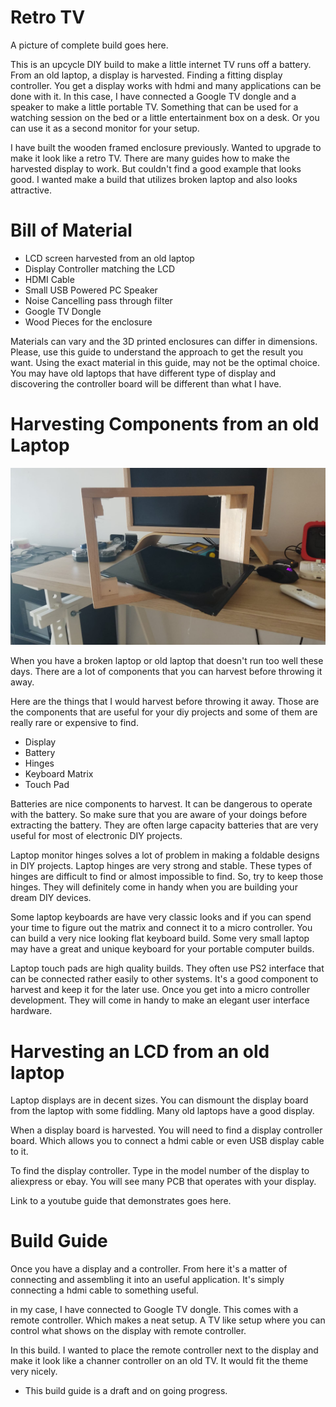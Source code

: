 # Retro TV

A picture of complete build goes here.

This is an upcycle DIY build to make a little internet TV runs off a battery. From an old laptop, a display is harvested. Finding a fitting display controller. You get a display works with hdmi and many applications can be done with it. In this case, I have connected a Google TV dongle and a speaker to make a little portable TV. Something that can be used for a watching session on the bed or a little entertainment box on a desk. Or you can use it as a second monitor for your setup.

I have built the wooden framed enclosure previously. Wanted to upgrade to make it look like a retro TV. There are many guides how to make the harvested display to work. But couldn't find a good example that looks good. I wanted make a build that utilizes broken laptop and also looks attractive. 


# Bill of Material

* LCD screen harvested from an old laptop
* Display Controller matching the LCD
* HDMI Cable
* Small USB Powered PC Speaker
* Noise Cancelling pass through filter
* Google TV Dongle
* Wood Pieces for the enclosure

Materials can vary and the 3D printed enclosures can differ in dimensions. Please, use this guide to understand the approach to get the result you want. Using the exact material in this guide, may not be the optimal choice. You may have old laptops that have different type of display and discovering the controller board will be different than what I have.



# Harvesting Components from an old Laptop

<img src="./images/006.jpg" width="600">

When you have a broken laptop or old laptop that doesn't run too well these days. There are a lot of components that you can harvest before throwing it away. 

Here are the things that I would harvest before throwing it away. Those are the components that are useful for your diy projects and some of them are really rare or expensive to find.

* Display 
* Battery
* Hinges
* Keyboard Matrix
* Touch Pad

Batteries are nice components to harvest. It can be dangerous to operate with the battery. So make sure that you are aware of your doings before extracting the battery. They are often large capacity batteries that are very useful for most of electronic DIY projects.

Laptop monitor hinges solves a lot of problem in making a foldable designs in DIY projects. Laptop hinges are very strong and stable. These types of hinges are difficult to find or almost impossible to find. So, try to keep those hinges. They will definitely come in handy when you are building your dream DIY devices.

Some laptop keyboards are have very classic looks and if you can spend your time to figure out the matrix and connect it to a micro controller. You can build a very nice looking flat keyboard build. Some very small laptop may have a great and unique keyboard for your portable computer builds.

Laptop touch pads are high quality builds. They often use PS2 interface that can be connected rather easily to other systems. It's a good component to harvest and keep it for the later use. Once you get into a micro controller development. They will come in handy to make an elegant user interface hardware.


# Harvesting an LCD from an old laptop

Laptop displays are in decent sizes. You can dismount the display board from the laptop with some fiddling. Many old laptops have a good display. 

When a display board is harvested. You will need to find a display controller board. Which allows you to connect a hdmi cable or even USB display cable to it. 

To find the display controller. Type in the model number of the display to aliexpress or ebay. You will see many PCB that operates with your display. 

Link to a youtube guide that demonstrates goes here.


# Build Guide

Once you have a display and a controller. From here it's a matter of connecting and assembling it into an useful application. It's simply connecting a hdmi cable to something useful.

in my case, I have connected to Google TV dongle. This comes with a remote controller. Which makes a neat setup. A TV like setup where you can control what shows on the display with remote controller.

In this build. I wanted to place the remote controller next to the display and make it look like a channer controller on an old TV. It would fit the theme very nicely.


* This build guide is a draft and on going progress.